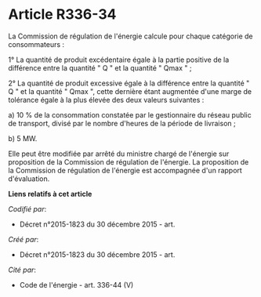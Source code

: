 # Article R336-34

La Commission de régulation de l'énergie calcule pour chaque catégorie de consommateurs : 

1° La quantité de produit excédentaire égale à la partie positive de la différence entre la quantité " Q " et la quantité "
Qmax " ; 

2° La quantité de produit excessive égale à la différence entre la quantité " Q " et la quantité " Qmax ", cette dernière
étant augmentée d'une marge de tolérance égale à la plus élevée des deux valeurs suivantes : 

a) 10 % de la consommation constatée par le gestionnaire du réseau public de transport, divisé par le nombre d'heures de la
période de livraison ; 

b) 5 MW. 

Elle peut être modifiée par arrêté du ministre chargé de l'énergie sur proposition de la Commission de régulation de
l'énergie. La proposition de la Commission de régulation de l'énergie est accompagnée d'un rapport d'évaluation.

**Liens relatifs à cet article**

_Codifié par_:

  - Décret n°2015-1823 du 30 décembre 2015 - art.

_Créé par_:

  - Décret n°2015-1823 du 30 décembre 2015 - art.

_Cité par_:

  - Code de l'énergie - art. 336-44 (V)
